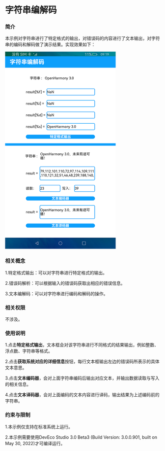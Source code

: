 # 字符串编解码

### 简介

本示例对字符串进行了特定格式的输出，对错误码的内容进行了文本输出，对字符串的编码和解码做了演示结果。实现效果如下：

![](screenshots/device/image1.png)

### 相关概念

1.特定格式输出：可以对字符串进行特定格式的输出。

2.错误码解析：可以根据输入的错误码获取出相应的错误信息。

3.文本编解码：可以对字符串进行编码和解码的操作。

### 相关权限

不涉及。

### 使用说明

1.点击**特定格式输出**，文本框会对该字符串进行不同格式的结果输出，例如整数、浮点数、字符串等格式。

2.点击**获取系统对应的详细信息**按钮，每行文本框输出左边的错误码所表示的具体文本意思。

3.点击**文本编码器**，会对上面字符串编码后输出对应文本，并输出数据读取与写入的相关信息。

4.点击**文本译码器**，会对上面编码的文本内容进行译码，输出结果为上述编码前的字符串。

### 约束与限制

1.本示例仅支持在标准系统上运行。

2.本示例需要使用DevEco Studio 3.0 Beta3 (Build Version: 3.0.0.901, built on May 30, 2022)才可编译运行。